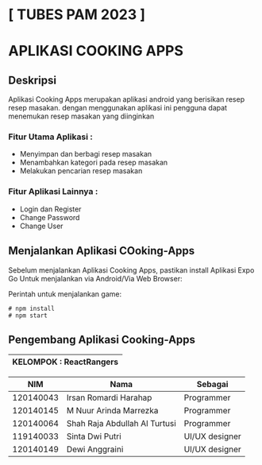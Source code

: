# [ TUBES PAM 2023 ]
# APLIKASI COOKING APPS 

## Deskripsi
Aplikasi Cooking Apps merupakan aplikasi android  yang berisikan resep resep masakan. dengan menggunakan aplikasi ini pengguna dapat menemukan resep masakan yang diinginkan

### Fitur Utama Aplikasi :
- Menyimpan dan berbagi resep masakan
- Menambahkan kategori pada resep masakan
- Melakukan pencarian resep masakan

### Fitur Aplikasi Lainnya :
- Login dan Register
- Change Password
- Change User

## Menjalankan Aplikasi COoking-Apps
Sebelum menjalankan Aplikasi Cooking Apps, pastikan install Aplikasi Expo Go Untuk menjalankan via Android/Via Web Browser:

Perintah untuk menjalankan game:
```
# npm install
# npm start
```

## Pengembang Aplikasi Cooking-Apps 
 
| KELOMPOK : ReactRangers |
| ---------------- |

| NIM  | Nama | Sebagai |
| ----- | --- | --- |
| 120140043  | Irsan Romardi Harahap  | Programmer |
| 120140145  | M Nuur Arinda Marrezka  | Programmer |
| 120140064  | Shah Raja Abdullah Al Turtusi  | Programmer |
| 119140033  | Sinta Dwi Putri | UI/UX designer |
| 120140149  | Dewi Anggraini  | UI/UX designer |